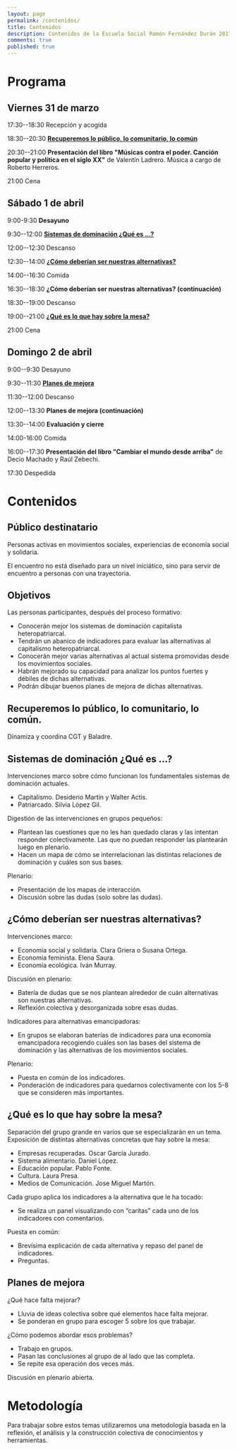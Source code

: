 ```yaml
---
layout: page
permalink: /contenidos/
title: Contenidos
description: Contenidos de la Escuela Social Ramón Fernández Durán 2017
comments: true
published: true
---
```


# Programa

## Viernes 31 de marzo

17:30--18:30 Recepción y acogida

18:30--20:30 **[Recuperemos lo público, lo comunitario, lo común](#taller1)**

20:30--21:00 **Presentación del libro "Músicas contra el poder. Canción popular y política en el siglo XX"** de Valentín Ladrero. Música a cargo de Roberto Herreros.

21:00 Cena

## Sábado 1 de abril

9:00-9:30 **Desayuno**

9:30--12:00 **[Sistemas de dominación ¿Qué es ...?](#taller2)**

12:00--12:30 Descanso

12:30--14:00 **[¿Cómo deberían ser nuestras alternativas?](#taller3)**

14:00--16:30 Comida

16:30--18:30 **¿Cómo deberían ser nuestras alternativas? (continuación)**

18:30--19:00 Descanso

19:00--21:00 **[¿Qué es lo que hay sobre la mesa?](#taller4)**

21:00 Cena

## Domingo 2 de abril

9:00--9:30 Desayuno

9:30--11:30 **[Planes de mejora](#taller5)**

11:30--12:00 Descanso

12:00--13:30 **Planes de mejora (continuación)**

13:30--14:00 **Evaluación y cierre**

14:00-16:00 Comida

16:00--17:30 **Presentación del libro "Cambiar el mundo desde arriba"** de Decio Machado y Raúl Zebechi.

17:30 Despedida

# Contenidos

## Público destinatario

Personas activas en movimientos sociales, experiencias de economía social y solidaria.

El encuentro no está diseñado para un nivel iniciático, sino para servir de encuentro a personas con una trayectoria.

## Objetivos

Las personas participantes, después del proceso formativo:

- Conocerán mejor los sistemas de dominación capitalista heteropatriarcal.
- Tendrán un abanico de indicadores para evaluar las alternativas al capitalismo heteropatriarcal.
- Conocerán mejor varias alternativas al actual sistema promovidas desde los movimientos sociales.
- Habrán mejorado su capacidad para analizar los puntos fuertes y débiles de dichas alternativas.
- Podrán dibujar buenos planes de mejora de dichas alternativas.

## <a name="taller1"></a>Recuperemos lo público, lo comunitario, lo común.

Dinamiza y coordina CGT y Baladre.

## <a name="taller2"></a>Sistemas de dominación ¿Qué es ...?

Intervenciones marco sobre cómo funcionan los fundamentales sistemas de dominación actuales.

- Capitalismo. Desiderio Martín y Walter Actis.
- Patriarcado. Silvia López Gil.

Digestión de las intervenciones en grupos pequeños:

- Plantean las cuestiones que no les han quedado claras y las intentan responder colectivamente. Las que no puedan responder las plantearán luego en plenario.
- Hacen un mapa de cómo se interrelacionan las distintas relaciones de dominación y cuáles son sus bases.

Plenario:

- Presentación de los mapas de interacción.
- Discusión sobre las dudas (solo sobre las dudas).

## <a name="taller3"></a>¿Cómo deberían ser nuestras alternativas?

Intervenciones marco:

- Economía social y solidaria. Clara Griera o Susana Ortega.
- Economía feminista.  Elena Saura.
- Economía ecológica. Iván Murray.

Discusión en plenario:

- Batería de dudas que se nos plantean alrededor de cuán alternativas son nuestras alternativas.
- Reflexión colectiva y desorganizada sobre esas dudas.

Indicadores para alternativas emancipadoras:

- En grupos se elaboran baterías de indicadores para una economía emancipadora recogiendo cuáles son las bases del sistema de dominación y las alternativas de los movimientos sociales.

Plenario:

- Puesta en común de los indicadores.
- Ponderación de indicadores para quedarnos colectivamente con los 5-8 que se consideren más importantes.

## <a name="taller4"></a>¿Qué es lo que hay sobre la mesa?

Separación del grupo grande en varios que se especializarán en un tema.
Exposición de distintas alternativas concretas que hay sobre la mesa:

- Empresas recuperadas. Oscar García Jurado.
- Sistema alimentario. Daniel López.
- Educación popular. Pablo Fonte.
- Cultura. Laura Presa.
- Medios de Comunicación. Jose Miguel Martón.

Cada grupo aplica los indicadores a la alternativa que le ha tocado:

- Se realiza un panel visualizando con “caritas” cada uno de los indicadores con comentarios.

Puesta en común:

- Brevísima explicación de cada alternativa y repaso del panel de indicadores.
- Preguntas.


## <a name="taller5"></a>Planes de mejora
¿Qué hace falta mejorar?

- Lluvia de ideas colectiva sobre qué elementos hace falta mejorar.
- Se ponderan en grupo para escoger 5 sobre los que trabajar.

¿Cómo podemos abordar esos problemas?

- Trabajo en grupos.
- Pasan las conclusiones al grupo de al lado que las completa.
- Se repite esa operación dos veces más.

Discusión en plenario abierta.

# Metodología

Para trabajar sobre estos temas utilizaremos una metodología basada en la reflexión, el análisis y la construcción colectiva de conocimientos y herramientas.

<!-- Puedes descargar el programa en formato [pdf](/docs/programa_escuela_ramon_fdez_2016.pdf). -->
